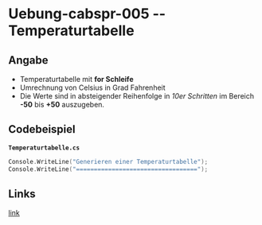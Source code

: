 # Uebung-cabspr-005  --  Temperaturtabelle

## Angabe
* Temperaturtabelle mit **for Schleife**
* Umrechnung von Celsius in Grad Fahrenheit
* Die Werte sind in absteigender Reihenfolge in *10er Schritten* im Bereich **-50** bis **+50** auszugeben.

## Codebeispiel
**`Temperaturtabelle.cs`**
```c
Console.WriteLine("Generieren einer Temperaturtabelle");
Console.WriteLine("==================================");
```

## Links
[link](https://www.google.at)
